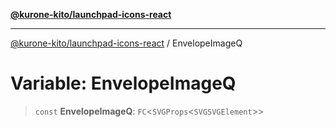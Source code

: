 [**@kurone-kito/launchpad-icons-react**](../README.md)

***

[@kurone-kito/launchpad-icons-react](../globals.md) / EnvelopeImageQ

# Variable: EnvelopeImageQ

> `const` **EnvelopeImageQ**: `FC`\<`SVGProps`\<`SVGSVGElement`\>\>
